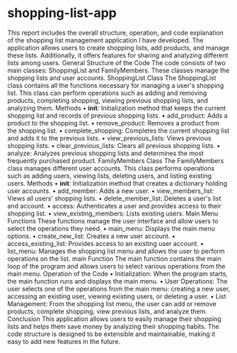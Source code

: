 # shopping-list-app
This report includes the overall structure, operation, and code explanation of the shopping list management application I have developed. The application allows users to create shopping lists, add products, and manage these lists. Additionally, it offers features for sharing and analyzing different lists among users.
General Structure of the Code
The code consists of two main classes: ShoppingList and FamilyMembers. These classes manage the shopping lists and user accounts.
ShoppingList Class
The ShoppingList class contains all the functions necessary for managing a user's shopping list. This class can perform operations such as adding and removing products, completing shopping, viewing previous shopping lists, and analyzing them.
Methods
•	__init__: Initialization method that keeps the current shopping list and records of previous shopping lists.
•	add_product: Adds a product to the shopping list.
•	remove_product: Removes a product from the shopping list.
•	complete_shopping: Completes the current shopping list and adds it to the previous lists.
•	view_previous_lists: Views previous shopping lists.
•	clear_previous_lists: Clears all previous shopping lists.
•	analyze: Analyzes previous shopping lists and determines the most frequently purchased product.
FamilyMembers Class
The FamilyMembers class manages different user accounts. This class performs operations such as adding users, viewing lists, deleting users, and listing existing users.
Methods
•	__init__: Initialization method that creates a dictionary holding user accounts.
•	add_member: Adds a new user.
•	view_members_list: Views all users' shopping lists.
•	delete_member_list: Deletes a user's list and account.
•	access: Authenticates a user and provides access to their shopping list.
•	view_existing_members: Lists existing users.
Main Menu Functions
These functions manage the user interface and allow users to select the operations they need.
•	main_menu: Displays the main menu options.
•	create_new_list: Creates a new user account.
•	access_existing_list: Provides access to an existing user account.
•	list_menu: Manages the shopping list menu and allows the user to perform operations on the list.
main Function
The main function contains the main loop of the program and allows users to select various operations from the main menu.
Operation of the Code
•	Initialization: When the program starts, the main function runs and displays the main menu.
•	User Operations: The user selects one of the operations from the main menu: creating a new user, accessing an existing user, viewing existing users, or deleting a user.
•	List Management: From the shopping list menu, the user can add or remove products, complete shopping, view previous lists, and analyze them.
Conclusion
This application allows users to easily manage their shopping lists and helps them save money by analyzing their shopping habits. The code structure is designed to be extensible and maintainable, making it easy to add new features in the future.

